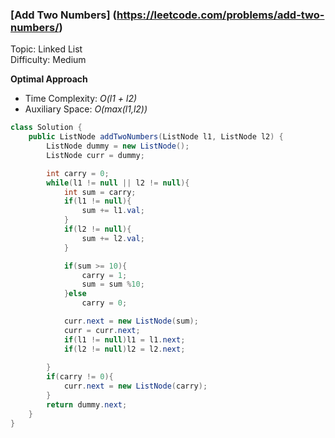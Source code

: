 ### [Add Two Numbers] (https://leetcode.com/problems/add-two-numbers/)
Topic: Linked List  
Difficulty: Medium

**Optimal Approach**

- Time Complexity: *O(l1 + l2)*
- Auxiliary Space: *O(max(l1,l2))*

```java
class Solution {
    public ListNode addTwoNumbers(ListNode l1, ListNode l2) {
        ListNode dummy = new ListNode();
        ListNode curr = dummy;

        int carry = 0;
        while(l1 != null || l2 != null){
            int sum = carry;
            if(l1 != null){
                sum += l1.val;
            }
            if(l2 != null){
                sum += l2.val;
            }

            if(sum >= 10){
                carry = 1;
                sum = sum %10;
            }else
                carry = 0;

            curr.next = new ListNode(sum);
            curr = curr.next;
            if(l1 != null)l1 = l1.next;
            if(l2 != null)l2 = l2.next;
            
        }
        if(carry != 0){
            curr.next = new ListNode(carry);
        }
        return dummy.next;
    }
}
```